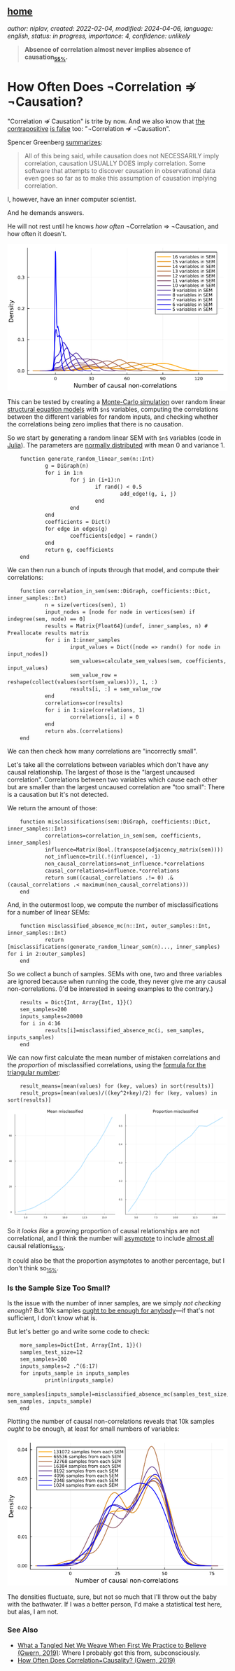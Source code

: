 [home](./index.md)
-------------------

*author: niplav, created: 2022-02-04, modified: 2024-04-06, language: english, status: in progress, importance: 4, confidence: unlikely*

> __Absence of correlation almost never implies absence of
causation<sub>[55%](https://fatebook.io/q/in-linear-sems-with-0-1-distributed--clujl9idv0001lc0841gwx9te)</sub>.__

How Often Does ¬Correlation ⇏ ¬Causation?
==========================================

"Correlation ⇏ Causation" is trite by now. And we also know that
[the](https://www.spencergreenberg.com/2022/03/can-you-have-causation-without-correlation-surprisingly-yes/)
[contrapositive](https://stats.stackexchange.com/questions/221936/does-no-correlation-imply-no-causality)
[is false](https://core.ac.uk/download/pdf/82460997.pdf) too:
"¬Correlation ⇏ ¬Causation".

Spencer Greenberg
[summarizes](https://www.spencergreenberg.com/2022/03/can-you-have-causation-without-correlation-surprisingly-yes/):

> All of this being said, while causation does not NECESSARILY imply
correlation, causation USUALLY DOES imply correlation. Some software
that attempts to discover causation in observational data even goes so
far as to make this assumption of causation implying correlation.

I, however, have an inner computer scientist.

And he demands answers.

He will not rest until he knows *how often* ¬Correlation ⇒ ¬Causation,
and how often it doesn't.

![](./img/cause/misclassifications.png)

This can be tested by creating a [Monte-Carlo
simulation](https://en.wikipedia.org/wiki/Monte-Carlo_simulation)
over random linear [structural equation
models](https://en.wikipedia.org/wiki/Structural_equation_Models)
with `$n$` variables, computing the correlations between the different
variables for random inputs, and checking whether the correlations being
zero implies that there is no causation.

So we start by generating a random linear SEM with `$n$` variables (code
in [Julia](https://en.wikipedia.org/wiki/Julia_programming_language)). The
parameters are [normally
distributed](https://en.wikipedia.org/wiki/Normal-distribution) with
mean 0 and variance 1.

        function generate_random_linear_sem(n::Int)
                g = DiGraph(n)
                for i in 1:n
                        for j in (i+1):n
                                if rand() < 0.5
                                        add_edge!(g, i, j)
                                end
                        end
                end
                coefficients = Dict()
                for edge in edges(g)
                        coefficients[edge] = randn()
                end
                return g, coefficients
        end

We can then run a bunch of inputs through that model, and compute their
correlations:

        function correlation_in_sem(sem::DiGraph, coefficients::Dict, inner_samples::Int)
                n = size(vertices(sem), 1)
                input_nodes = [node for node in vertices(sem) if indegree(sem, node) == 0]
                results = Matrix{Float64}(undef, inner_samples, n) # Preallocate results matrix
                for i in 1:inner_samples
                        input_values = Dict([node => randn() for node in input_nodes])
                        sem_values=calculate_sem_values(sem, coefficients, input_values)
                        sem_value_row = reshape(collect(values(sort(sem_values))), 1, :)
                        results[i, :] = sem_value_row
                end
                correlations=cor(results)
                for i in 1:size(correlations, 1)
                        correlations[i, i] = 0
                end
                return abs.(correlations)
        end

We can then check how many correlations are "incorrectly small".

Let's take all the correlations between variables which don't have
any causal relationship. The largest of those is the "largest uncaused
correlation". Correlations between two variables which cause each other
but are smaller than the largest uncaused correlation are "too small":
There is a causation but it's not detected.

We return the amount of those:

        function misclassifications(sem::DiGraph, coefficients::Dict, inner_samples::Int)
                correlations=correlation_in_sem(sem, coefficients, inner_samples)
                influence=Matrix(Bool.(transpose(adjacency_matrix(sem))))
                not_influence=tril(.!(influence), -1)
                non_causal_correlations=not_influence.*correlations
                causal_correlations=influence.*correlations
                return sum((causal_correlations .!= 0) .& (causal_correlations .< maximum(non_causal_correlations)))
        end

And, in the outermost loop, we compute the number of misclassifications
for a number of linear SEMs:

        function misclassified_absence_mc(n::Int, outer_samples::Int, inner_samples::Int)
                return [misclassifications(generate_random_linear_sem(n)..., inner_samples) for i in 2:outer_samples]
        end

So we collect a bunch of samples. SEMs with one, two and three variables
are ignored because when running the code, they never give me any causal
non-correlations. (I'd be interested in seeing examples to the contrary.)

        results = Dict{Int, Array{Int, 1}}()
        sem_samples=200
        inputs_samples=20000
        for i in 4:16
                results[i]=misclassified_absence_mc(i, sem_samples, inputs_samples)
        end

We can now first calculate the mean number of mistaken
correlations and the *proportion* of misclassified
correlations, using the [formula for the triangular
number](https://en.wikipedia.org/wiki/Triangular_Number#Formula):

        result_means=[mean(values) for (key, values) in sort(results)]
        result_props=[mean(values)/((key^2+key)/2) for (key, values) in sort(results)]

![](./img/cause/summaries.png)

So it *looks like* a growing proportion of causal
relationships are not correlational, and I think the number will
[asymptote](https://en.wikipedia.org/wiki/Asymptote) to include
[almost all](https://en.wikipedia.org/wiki/Almost_all) causal
relations<sub>[55%](https://fatebook.io/q/in-linear-sems-with-0-1-distributed--clujl9idv0001lc0841gwx9te)</sub>.

It could also be that the proportion asymptotes
to another percentage, but I don't think
so<sub>[15%](https://fatebook.io/q/in-linear-sems-with-0-1-distributed--clujlfm8b0001kx08z6geffu4)</sub>.

### Is the Sample Size Too Small?

Is the issue with the number of inner samples, are we
simply *not checking enough*? But 10k samples [ought to be enough for
anybody](https://www.computerworld.com/article/2534312/the--640k--quote-won-t-go-away----but-did-gates-really-say-it-.html)—if
that's not sufficient, I don't know what is.

But let's better go and write some code to check:

        more_samples=Dict{Int, Array{Int, 1}}()
        samples_test_size=12
        sem_samples=100
        inputs_samples=2 .^(6:17)
        for inputs_sample in inputs_samples
                println(inputs_sample)
                more_samples[inputs_sample]=misclassified_absence_mc(samples_test_size, sem_samples, inputs_sample)
        end

Plotting the number of causal non-correlations reveals that 10k samples
*ought* to be enough, at least for small numbers of variables:

![](./img/cause/misclassifications_samples.png)

The densities fluctuate, sure, but not so much that I'll throw out the
baby with the bathwater. If I was a better person, I'd make a statistical
test here, but alas, I am not.

### See Also

* [What a Tangled Net We Weave When First We Practice to Believe (Gwern, 2019)](https://gwern.net/causality#what-a-tangled-net-we-weave-when-first-we-practice-to-believe): Where I probably got this from, subconsciously.
* [How Often Does Correlation=Causality? (Gwern, 2019)](https://gwern.net/correlation)
